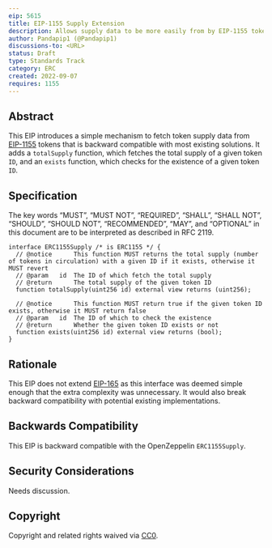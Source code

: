```yaml
---
eip: 5615
title: EIP-1155 Supply Extension
description: Allows supply data to be more easily from by EIP-1155 tokens
author: Pandapip1 (@Pandapip1)
discussions-to: <URL>
status: Draft
type: Standards Track
category: ERC
created: 2022-09-07
requires: 1155
---
```


## Abstract

This EIP introduces a simple mechanism to fetch token supply data from [EIP-1155](./eip-1155.md) tokens that is backward compatible with most existing solutions. It adds a `totalSupply` function, which fetches the total supply of a given token `ID`, and an `exists` function, which checks for the existence of a given token `ID`.

## Specification

The key words “MUST”, “MUST NOT”, “REQUIRED”, “SHALL”, “SHALL NOT”, “SHOULD”, “SHOULD NOT”, “RECOMMENDED”, “MAY”, and “OPTIONAL” in this document are to be interpreted as described in RFC 2119.

```solidity
interface ERC1155Supply /* is ERC1155 */ {
  // @notice      This function MUST returns the total supply (number of tokens in circulation) with a given ID if it exists, otherwise it MUST revert
  // @param   id  The ID of which fetch the total supply
  // @return      The total supply of the given token ID
  function totalSupply(uint256 id) external view returns (uint256);

  // @notice      This function MUST return true if the given token ID exists, otherwise it MUST return false
  // @param   id  The ID of which to check the existence
  // @return      Whether the given token ID exists or not
  function exists(uint256 id) external view returns (bool);
}
```

## Rationale

This EIP does not extend [EIP-165](./eip-165.md) as this interface was deemed simple enough that the extra complexity was unnecessary. It would also break backward compatibility with potential existing implementations.

## Backwards Compatibility

This EIP is backward compatible with the OpenZeppelin `ERC1155Supply`.

## Security Considerations

Needs discussion.

## Copyright

Copyright and related rights waived via [CC0](../LICENSE.md).
